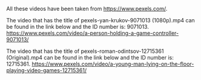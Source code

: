 All these videos have been taken from https://www.pexels.com/.

The video that has the title of pexels-yan-krukov-9071013 (1080p).mp4 can be found in the link below and the ID number is: 9071013.
https://www.pexels.com/video/a-person-holding-a-game-controller-9071013/

The video that has the title of pexels-roman-odintsov-12715361 (Original).mp4 can be found in the link below and the ID number is: 12715361.
https://www.pexels.com/video/a-young-man-lying-on-the-floor-playing-video-games-12715361/
